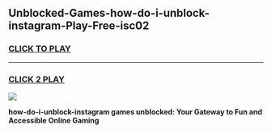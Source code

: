 
## Unblocked-Games-how-do-i-unblock-instagram-Play-Free-isc02
<h3>
<a href="https://premium76.site?title=how-do-i-unblock-instagram&ref=21A">CLICK TO PLAY</a></h3>
<hr>

<h3>
<a href="https://premium76.site?title=how-do-i-unblock-instagram&ref=21A">CLICK 2 PLAY</a>
  
</h3>

<a href="https://premium76.site?title=how-do-i-unblock-instagram&ref=21A"><img src="https://clearcache.store/games.png"></a>


**how-do-i-unblock-instagram games unblocked: Your Gateway to Fun and Accessible Online Gaming**
